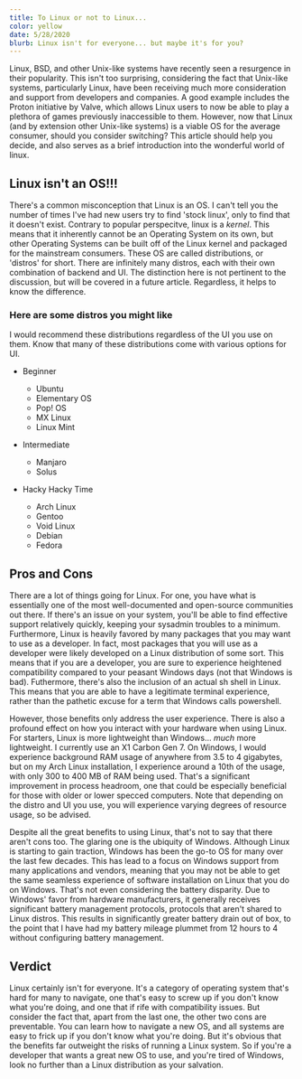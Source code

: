 ```yaml
---
title: To Linux or not to Linux...
color: yellow
date: 5/28/2020
blurb: Linux isn't for everyone... but maybe it's for you?
---
```


Linux, BSD, and other Unix-like systems have recently seen a resurgence in their popularity. This isn't too surprising, considering the fact that Unix-like systems, particularly Linux, have been receiving much more consideration and support from developers and companies. A good example includes the Proton initiative by Valve, which allows Linux users to now be able to play a plethora of games previously inaccessible to them. However, now that Linux (and by extension other Unix-like systems) is a viable OS for the average consumer, should you consider switching? This article should help you decide, and also serves as a brief introduction into the wonderful world of linux.

## Linux isn't an OS!!!
There's a common misconception that Linux is an OS. I can't tell you the number of times I've had new users try to find 'stock linux', only to find that it doesn't exist. Contrary to popular perspecitve, linux is a *kernel*. This means that it inherently cannot be an Operating System on its own, but other Operating Systems can be built off of the Linux kernel and packaged for the mainstream consumers. These OS are called distributions, or 'distros' for short. There are infinitely many distros, each with their own combination of backend and UI. The distinction here is not pertinent to the discussion, but will be covered in a future article. Regardless, it helps to know the difference.

### Here are some distros you might like
I would recommend these distributions regardless of the UI you use on them. Know that many of these distributions come with various options for UI.

* Beginner
  * Ubuntu
  * Elementary OS
  * Pop! OS
  * MX Linux
  * Linux Mint

* Intermediate
  * Manjaro
  * Solus

* Hacky Hacky Time
  * Arch Linux
  * Gentoo 
  * Void Linux
  * Debian
  * Fedora

## Pros and Cons
There are a lot of things going for Linux. For one, you have what is essentially one of the most well-documented and open-source communities out there. If there's an issue on your system, you'll be able to find effective support relatively quickly, keeping your sysadmin troubles to a minimum. Furthermore, Linux is heavily favored by many packages that you may want to use as a developer. In fact, most packages that you will use as a developer were likely developed on a Linux distribution of some sort. This means that if you are a developer, you are sure to experience heightened compatibility compared to your peasant Windows days (not that Windows is bad). Futhermore, there's also the inclusion of an actual sh shell in Linux. This means that you are able to have a legitimate terminal experience, rather than the pathetic excuse for a term that Windows calls powershell.

However, those benefits only address the user experience. There is also a profound effect on how you interact with your hardware when using Linux. For starters, Linux is more lightweight than Windows... *much* more lightweight. I currently use an X1 Carbon Gen 7. On Windows, I would experience background RAM usage of anywhere from 3.5 to 4 gigabytes, but on my Arch Linux installation, I experience around a 10th of the usage, with only 300 to 400 MB of RAM being used. That's a significant improvement in process headroom, one that could be especially beneficial for those with older or lower specced computers. Note that depending on the distro and UI you use, you will experience varying degrees of resource usage, so be advised.

Despite all the great benefits to using Linux, that's not to say that there aren't cons too. The glaring one is the ubiquity of Windows. Although Linux is starting to gain traction, Windows has been the go-to OS for many over the last few decades. This has lead to a focus on Windows support from many applications and vendors, meaning that you may not be able to get the same seamless experience of software installation on Linux that you do on Windows. That's not even considering the battery disparity. Due to Windows' favor from hardware manufacturers, it generally receives significant battery management protocols, protocols that aren't shared to Linux distros. This results in significantly greater battery drain out of box, to the point that I have had my battery mileage plummet from 12 hours to 4 without configuring battery management.

## Verdict
Linux certainly isn't for everyone. It's a category of operating system that's hard for many to navigate, one that's easy to screw up if you don't know what you're doing, and one that if rife with compatibility issues. But consider the fact that, apart from the last one, the other two cons are preventable. You can learn how to navigate a new OS, and all systems are easy to frick up if you don't know what you're doing. But it's obvious that the benefits far outweight the risks of running a Linux system. So if you're a developer that wants a great new OS to use, and you're tired of Windows, look no further than a Linux distribution as your salvation.

